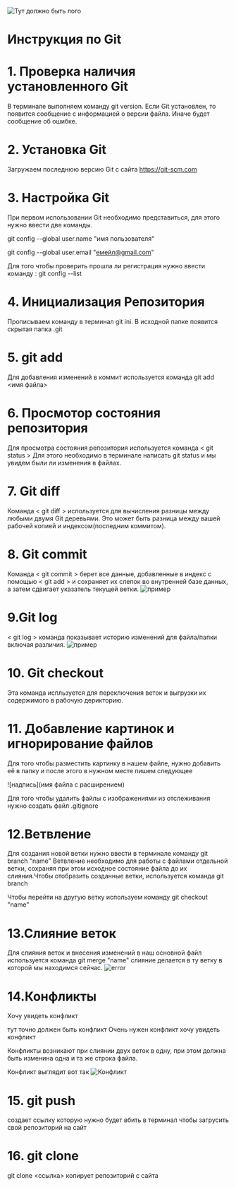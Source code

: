 ![Тут должно быть лого](git-logo.png)
# Инструкция по Git
# 1. Проверка наличия установленного Git
В терминале выполняем команду git version.
Если Git установлен, то появится сообщение с информацией о версии файла.
Иначе будет сообщение об ошибке.

# 2. Установка Git 
Загружаем последнюю версию Git с сайта https://git-scm.com

# 3. Настройка Git
При первом использовании Git необходимо представиться, для этого нужно ввести две команды.

git config --global user.name "имя пользователя"

git config --global user.email "емейл@gmail.com"

Для того чтобы проверить прошла ли регистрация нужно ввести команду : git config --list

# 4. Инициализация Репозитория 
Прописываем команду в терминал git ini. В исходной папке появится скрытая папка .git

# 5. git add
Для добавления изменений в коммит используется команда
git add <имя файла>

# 6. Просмотор состояния репозитория
Для просмотра состояния репозитория используется команда 
< git status >
Для этого необходимо в терминале написать git status и мы увидем были ли изменения в файлах.

# 7. Git diff
Команда < git diff > используется для вычисления разницы между любыми двумя Git деревьями. Это может быть разница между вашей рабочей копией и индексом(последним коммитом).

# 8. Git commit
 Команда < git commit > берет все данные, добавленные в индекс с помощью < git add > и сохраняет их слепок во внутренней базе данных, а затем сдвигает указатель текущей ветки.
 ![пример](commit.png)

 # 9.Git log
 < git log > команда показывает историю изменений для файла/папки включая различия.
 ![пример](log.png)

# 10. Git checkout
Эта команда испльзуется для переключения веток и выгрузки их содержимого в рабочую дерикторию.

# 11. Добавление картинок и игнорирование файлов
Для того чтобы разместить картинку в нашем файле, нужно добавить её в папку и после этого в нужном месте пишем следующее

 ![надпись](имя файла с расширением)
 
 Для того чтобы удалить файлы с изображениями из отслеживания нужно создать файл .gitignore

# 12.Ветвление

Для создания новой ветки нужно ввести в терминале команду git branch "name"
Ветвление необходимо для работы с файлами отдельной ветки, сохраняя при этом исходное состояние файла до их слияния.Чтобы отобразить созданные ветки, используется команда git branch

Чтобы перейти на другую ветку используем команду git checkout "name"

# 13.Слияние веток
Для слияния веток и внесения изменений в наш основной файл используется команда git merge "name" слияние делается в ту ветку в которой мы находимся сейчас.
![error](merge.png)
# 14.Конфликты
Хочу увидеть конфликт

тут точно должен быть конфликт
Очень нужен конфликт
хочу увидеть конфликт

Конфликты возникают при слиянии двух веток в одну, при этом должна быть изменина одна и та же строка файла.

Конфликт выглядит вот так
![Конфликт](conflict.png)

# 15. git push
создает ссылку которую нужно будет вбить в терминал чтобы загрусить свой репозиторий на сайт

# 16. git clone
git clone <ссылка> копирует репозиторий с сайта

